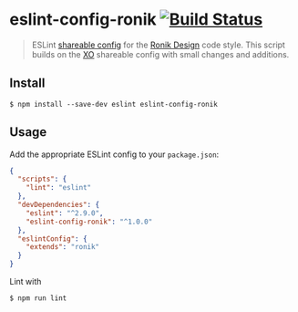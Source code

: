 # eslint-config-ronik [![Build Status](https://travis-ci.org/ronik-design/eslint-config-ronik.svg?branch=master)](https://travis-ci.org/ronik-design/eslint-config-ronik)

> ESLint [shareable config](http://eslint.org/docs/developer-guide/shareable-configs.html)
  for the [Ronik Design](http://www.ronikdesign.com) code style. This script
  builds on the [XO](https://github.com/sindresorhus/xo) shareable config with
  small changes and additions.


## Install

```
$ npm install --save-dev eslint eslint-config-ronik
```


## Usage

Add the appropriate ESLint config to your `package.json`:

```json
{
  "scripts": {
    "lint": "eslint"
  },
  "devDependencies": {
    "eslint": "^2.9.0",
    "eslint-config-ronik": "^1.0.0"
  },
  "eslintConfig": {
    "extends": "ronik"
  }
}
```

Lint with

```sh
$ npm run lint
```
